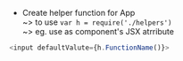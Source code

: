 * Create helper function for App  
~> to use `var h = require('./helpers')`  
~> eg. use as component's JSX atrribute  
```javascript
<input defaultValute={h.FunctionName()}>
```
